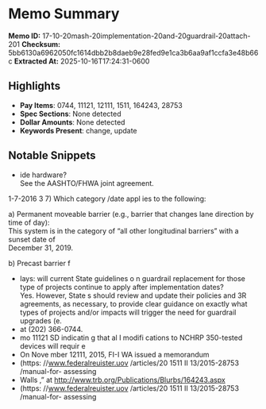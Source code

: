 # Memo Summary

**Memo ID:** 17-10-20mash-20implementation-20and-20guardrail-20attach-201
**Checksum:** 5bb6130a6962050fc1614dbb2b8daeb9e28fed9e1ca3b6aa9af1ccfa3e48b66c
**Extracted At:** 2025-10-16T17:24:31-0600

## Highlights
- **Pay Items**: 0744, 11121, 12111, 1511, 164243, 28753
- **Spec Sections**: None detected
- **Dollar Amounts**: None detected
- **Keywords Present**: change, update

## Notable Snippets
- ide hardware?   
See the AASHTO/FHWA joint agreement.  
 
 
1-7-2016 
3 
 7) Which  category /date appl ies to the following:  
 
a) Permanent moveable barrier (e.g., barrier that changes lane direction by time of 
day):  
This system is in the category of “all other longitudinal barriers” with a sunset date of  
December 31, 2019.  
 
 
b) Precast barrier f
- lays: will 
current State  guidelines o n guardrail replacement for those type of projects 
continue to apply after implementation dates?  
Yes. However, State s should review and update their policies and 3R agreements, as 
necessary, to provide clear guidance on exactly what types of projects and/or impacts will 
trigger the need for guardrail upgrades (e.
- at (202) 366-0744.
- mo 11121 SD indicatin g that al I modifi cations to NCHRP 350-tested devices will requir e
- On Nove mber 12111, 2015, FI-I WA issued a memorandum
- (https: //www.federalreuister.uov /articles/20 1511 II 13/2015-28753 /manual-for- assessing­
- Walls ,” at http://www.trb.org/Publications/Blurbs/164243.aspx
- (https: //www.federalreuister.uov /articles/20 1511 II 13/2015-28753 /manual-for- assessing­